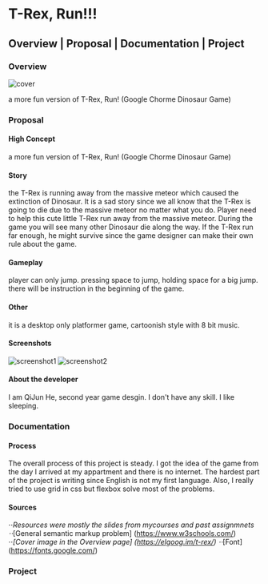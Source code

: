 # T-Rex, Run!!!

## Overview | Proposal | Documentation | Project

### Overview 

![cover](https://cdn.discordapp.com/attachments/522659960728059908/631249999497396252/T-Rex.PNG)

a more fun version of T-Rex, Run! (Google Chorme Dinosaur Game) 

### Proposal

#### High Concept
a more fun version of T-Rex, Run! (Google Chorme Dinosaur Game)

#### Story
the T-Rex is running away from the massive meteor which caused the 
extinction of Dinosaur. It is a sad story since we all know that the 
T-Rex is going to die due to the massive meteor no matter what you do. 
Player need to help this cute little T-Rex run away from the massive 
meteor. During the game you will see many other Dinosaur die along the 
way. If the T-Rex run far enough, he might survive since the game designer 
can make their own rule about the game.
               
              
#### Gameplay
player can only jump. pressing space to jump, holding space for a big jump. 
there will be instruction in the beginning of the game.         

#### Other
it is a desktop only platformer game, cartoonish style with 8 bit music.

#### Screenshots
![screenshot1](https://cdn.discordapp.com/attachments/522659960728059908/631250047429771264/screenshot.png)
![screenshot2](https://cdn.discordapp.com/attachments/522659960728059908/631250036306739201/screenshotB.png)

#### About the developer
I am QiJun He, second year game desgin. I don't have any skill. I like sleeping.

### Documentation

#### Process
The overall process of this project is steady. I got the idea of the game from 
the day I arrived at my appartment and there is no internet. The hardest part 
of the project is writing since English is not my first language. Also, I really 
tried to use grid in css but flexbox solve most of the problems.

#### Sources
⋅⋅*Resources were mostly the slides from mycourses and past assignmnets
⋅⋅*[General semantic markup problem] (https://www.w3schools.com/)
⋅⋅*[Cover image in the Overview page] (https://elgoog.im/t-rex/)
⋅⋅*[Font] (https://fonts.google.com/)

### Project


               

               


